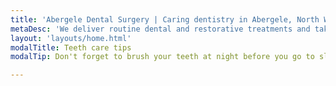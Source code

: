 ```yaml
---
title: 'Abergele Dental Surgery | Caring dentistry in Abergele, North Wales'
metaDesc: 'We deliver routine dental and restorative treatments and take enormous pride in the care we offer our patients.'
layout: 'layouts/home.html'
modalTitle: Teeth care tips
modalTip: Don't forget to brush your teeth at night before you go to sleep and again, in the morning, after you've eaten your breakfast.

---
```

